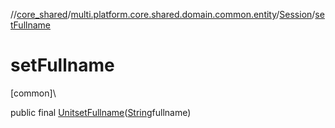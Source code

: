 //[core_shared](../../../index.md)/[multi.platform.core.shared.domain.common.entity](../index.md)/[Session](index.md)/[setFullname](set-fullname.md)

# setFullname

[common]\

public final [Unit](https://kotlinlang.org/api/latest/jvm/stdlib/kotlin/-unit/index.html)[setFullname](set-fullname.md)([String](https://docs.oracle.com/javase/8/docs/api/java/lang/String.html)fullname)
